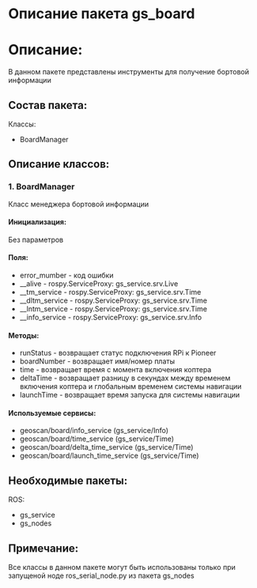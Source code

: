# Описание пакета gs_board

# Описание:
В данном пакете представлены инструменты для получение бортовой информации

## Состав пакета:
Классы:
* BoardManager

## Описание классов:

### 1. BoardManager
Класс менеджера бортовой информации

#### Инициализация:
Без параметров

#### Поля:
* error_mumber - код ошибки
* __alive - rospy.ServiceProxy: gs_service.srv.Live
* __tm_service - rospy.ServiceProxy: gs_service.srv.Time
* __dltm_service - rospy.ServiceProxy: gs_service.srv.Time
* __lntm_service - rospy.ServiceProxy: gs_service.srv.Time
* __info_service - rospy.ServiceProxy: gs_service.srv.Info

#### Методы:
* runStatus - возвращает статус подключения RPi к Pioneer
* boardNumber - возвращает имя/номер платы
* time - возвращает время с момента включения коптера
* deltaTime - возвращает разницу в секундах между временем включения коптера и глобальным временем системы навигации
* launchTime - возвращает время запуска для системы навигации

#### Используемые сервисы:
* geoscan/board/info_service (gs_service/Info)
* geoscan/board/time_service (gs_service/Time)
* geoscan/board/delta_time_service (gs_service/Time)
* geoscan/board/launch_time_service (gs_service/Time)

## Необходимые пакеты:
ROS:
* gs_service
* gs_nodes

## Примечание:
Все классы в данном пакете могут быть использованы только при запущеной ноде ros_serial_node.py из пакета gs_nodes